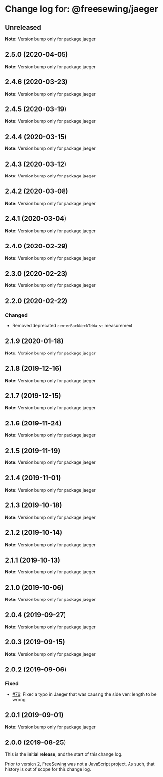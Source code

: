 # Change log for: @freesewing/jaeger


## Unreleased

**Note:** Version bump only for package jaeger


## 2.5.0 (2020-04-05)

**Note:** Version bump only for package jaeger


## 2.4.6 (2020-03-23)

**Note:** Version bump only for package jaeger


## 2.4.5 (2020-03-19)

**Note:** Version bump only for package jaeger


## 2.4.4 (2020-03-15)

**Note:** Version bump only for package jaeger


## 2.4.3 (2020-03-12)

**Note:** Version bump only for package jaeger


## 2.4.2 (2020-03-08)

**Note:** Version bump only for package jaeger


## 2.4.1 (2020-03-04)

**Note:** Version bump only for package jaeger


## 2.4.0 (2020-02-29)

**Note:** Version bump only for package jaeger


## 2.3.0 (2020-02-23)

**Note:** Version bump only for package jaeger


## 2.2.0 (2020-02-22)

### Changed

 - Removed deprecated `centerBackNeckToWaist` measurement
## 2.1.9 (2020-01-18)

**Note:** Version bump only for package jaeger


## 2.1.8 (2019-12-16)

**Note:** Version bump only for package jaeger


## 2.1.7 (2019-12-15)

**Note:** Version bump only for package jaeger


## 2.1.6 (2019-11-24)

**Note:** Version bump only for package jaeger


## 2.1.5 (2019-11-19)

**Note:** Version bump only for package jaeger


## 2.1.4 (2019-11-01)

**Note:** Version bump only for package jaeger


## 2.1.3 (2019-10-18)

**Note:** Version bump only for package jaeger


## 2.1.2 (2019-10-14)

**Note:** Version bump only for package jaeger


## 2.1.1 (2019-10-13)

**Note:** Version bump only for package jaeger


## 2.1.0 (2019-10-06)

**Note:** Version bump only for package jaeger


## 2.0.4 (2019-09-27)

**Note:** Version bump only for package jaeger


## 2.0.3 (2019-09-15)

**Note:** Version bump only for package jaeger


## 2.0.2 (2019-09-06)

### Fixed

 - [#76](https://github.com/freesewing/freesewing.org/issues/76): Fixed a typo in Jaeger that was causing the side vent length to be wrong
## 2.0.1 (2019-09-01)

**Note:** Version bump only for package jaeger




## 2.0.0 (2019-08-25)

This is the **initial release**, and the start of this change log.

Prior to version 2, FreeSewing was not a JavaScript project.
As such, that history is out of scope for this change log.
